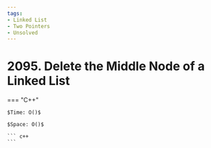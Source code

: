 ```yaml
---
tags:
- Linked List
- Two Pointers
- Unsolved
---
```



# 2095. Delete the Middle Node of a Linked List

=== "C++"

    $Time: O()$

    $Space: O()$

    ``` c++
    ```